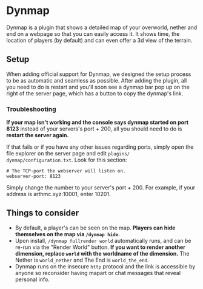 # Dynmap

Dynmap is a plugin that shows a detailed map of your overworld, nether and end on a webpage so that you can easily access it. It shows time, the location of players (by default) and can even offer a 3d view of the terrain.

## Setup
When adding official support for Dynmap, we designed the setup process to be as automatic and seamless as possible. After adding the plugin, all you need to do is restart and you'll soon see a dynmap bar pop up on the right of the server page, which has a button to copy the dynmap's link.

### Troubleshooting
**If your map isn't working and the console says dynmap started on port 8123** instead of your servers's port + 200, all you should need to do is **restart the server again.**  

If that fails or if you have any other issues regarding ports, simply open the file explorer on the server page and edit `plugins/ dynmap/configuration.txt`. Look for this section:
```
# The TCP-port the webserver will listen on.
webserver-port: 8123
```
Simply change the number to your server's port + 200. For example, if your address is arthmc.xyz:10001, enter 10201.

## Things to consider
- By default, a player's can be seen on the map. **Players can hide themselves on the map via `/dynmap hide`.**
- Upon install, `/dynmap fullrender world` automatically runs, and can be re-run via the "Render World" button. **If you want to render another dimension, replace `world` with the worldname of the dimension.** The Nether is `world_nether` and The End is `world_the_end`. 
- Dynmap runs on the insecure `http` protocol and the link is accessible by anyone so reconsider having mapart or chat messages that reveal personal info.